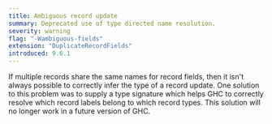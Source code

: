 ```yaml
---
title: Ambiguous record update
summary: Deprecated use of type directed name resolution.
severity: warning
flag: "-Wambiguous-fields"
extension: "DuplicateRecordFields"
introduced: 9.6.1
---
```


If multiple records share the same names for record fields, then it isn't always possible to correctly infer the type of a record update. One solution to this problem was to supply a type signature which helps GHC to correctly resolve which record labels belong to which record types. This solution will no longer work in a future version of GHC. 